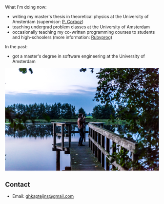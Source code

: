 What I'm doing now:

- writing my master's thesis in theoretical physics at the University of Amsterdam (supervisor: [P. Corboz](https://staff.fnwi.uva.nl/p.r.corboz/index.htm))
- teaching undergrad problem classes at the University of Amsterdam
- occasionally teaching my co-written programming courses to students and high-schoolers (more information: [Rubyprog](www.rubyprog.nl))

In the past:

- got a master's degree in software engineering at the University of Amsterdam

![Geert Kapteijns](/geert2.jpg)

## Contact

- Email: [ghkapteijns@gmail.com](mailto:ghkapteijns@gmail.com)
